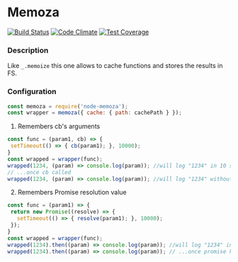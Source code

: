 # Memoza
[![Build Status](https://travis-ci.org/baleevskiy/memoza.svg?branch=master)](https://travis-ci.org/baleevskiy/memoza)
[![Code Climate](https://codeclimate.com/github/baleevskiy/memoza/badges/gpa.svg)](https://codeclimate.com/github/baleevskiy/memoza)
[![Test Coverage](https://codeclimate.com/github/baleevskiy/memoza/badges/coverage.svg)](https://codeclimate.com/github/baleevskiy/memoza/coverage)
### Description

Like `_.memoize` this one allows to cache functions and
stores the results in FS.

### Configuration
```javascript
const memoza = require('node-memoza');
const wrapper = memoza({ cache: { path: cachePath } });
```

 1. Remembers cb's arguments
 ```javascript
 const func = (param1, cb) => {
  setTimeout(() => { cb(param1); }, 10000);
 }
 const wrapped = wrapper(func);
 wrapped(1234, (param) => console.log(param)); //will log "1234" in 10 seconds
 // ...once cb called
 wrapped(1234, (param) => console.log(param)); //will log "1234" without delay
 ```

 2. Remembers Promise resolution value

 ```javascript
const func = (param1) => {
  return new Promise((resolve) => {
    setTimeout(() => { resolve(param1); }, 10000);
  });
 }
 const wrapped = wrapper(func);
 wrapped(1234).then((param) => console.log(param)); //will log "1234" in 10 seconds
 wrapped(1234).then((param) => console.log(param)); // ...once promise has been resolved it will log "1234"
 ```
